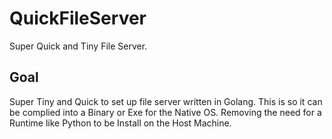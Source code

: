 # QuickFileServer
Super Quick and Tiny File Server.

## Goal
Super Tiny and Quick to set up file server written in Golang.
This is so it can be complied into a Binary or Exe for the Native OS.
Removing the need for a Runtime like Python to be Install on the Host Machine.
